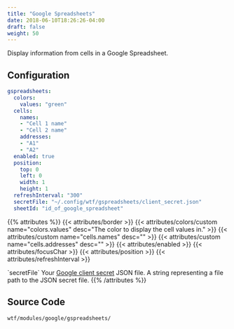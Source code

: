```yaml
---
title: "Google Spreadsheets"
date: 2018-06-10T18:26:26-04:00
draft: false
weight: 50
---
```


Display information from cells in a Google Spreadsheet.

## Configuration

```yaml
gspreadsheets:
  colors:
    values: "green"
  cells:
    names:
    - "Cell 1 name"
    - "Cell 2 name"
    addresses:
    - "A1"
    - "A2"
  enabled: true
  position:
    top: 0
    left: 0
    width: 1
    height: 1
  refreshInterval: "300"
  secretFile: "~/.config/wtf/gspreadsheets/client_secret.json"
  sheetId: "id_of_google_spreadsheet"
```

{{% attributes %}}
  {{< attributes/border >}}
  {{< attributes/colors/custom name="colors.values" desc="The color to display the cell values in." >}}
  {{< attributes/custom name="cells.names" desc="" >}}
  {{< attributes/custom name="cells.addresses" desc="" >}}
  {{< attributes/enabled >}}
  {{< attributes/focusChar >}}
  {{< attributes/position >}}
  {{< attributes/refreshInterval >}}

  <tr>
    <td>`secretFile`</td>
    <td>Your <a href="https://developers.google.com/sheets/api/quickstart/go">Google client secret</a> JSON file.</td>
    <td>A string representing a file path to the JSON secret file.</td>
  </tr>
{{% /attributes %}}

## Source Code

```bash
wtf/modules/google/gspreadsheets/
```
